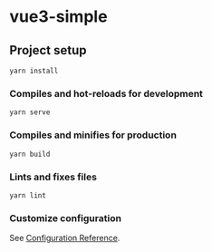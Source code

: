 # vue3-simple

## Project setup
```
yarn install
```

### Compiles and hot-reloads for development
```
yarn serve
```
 
### Compiles and minifies for production
```
yarn build
```

### Lints and fixes files
```
yarn lint
```

### Customize configuration
See [Configuration Reference](https://cli.vuejs.org/config/).
